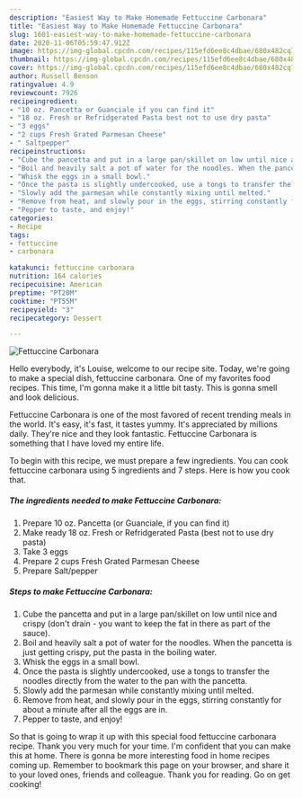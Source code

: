 ```yaml
---
description: "Easiest Way to Make Homemade Fettuccine Carbonara"
title: "Easiest Way to Make Homemade Fettuccine Carbonara"
slug: 1601-easiest-way-to-make-homemade-fettuccine-carbonara
date: 2020-11-06T05:59:47.912Z
image: https://img-global.cpcdn.com/recipes/115efd6ee8c4dbae/680x482cq70/fettuccine-carbonara-recipe-main-photo.jpg
thumbnail: https://img-global.cpcdn.com/recipes/115efd6ee8c4dbae/680x482cq70/fettuccine-carbonara-recipe-main-photo.jpg
cover: https://img-global.cpcdn.com/recipes/115efd6ee8c4dbae/680x482cq70/fettuccine-carbonara-recipe-main-photo.jpg
author: Russell Benson
ratingvalue: 4.9
reviewcount: 7926
recipeingredient:
- "10 oz. Pancetta or Guanciale if you can find it"
- "18 oz. Fresh or Refridgerated Pasta best not to use dry pasta"
- "3 eggs"
- "2 cups Fresh Grated Parmesan Cheese"
- " Saltpepper"
recipeinstructions:
- "Cube the pancetta and put in a large pan/skillet on low until nice and crispy (don&#39;t drain - you want to keep the fat in there as part of the sauce)."
- "Boil and heavily salt a pot of water for the noodles. When the pancetta is just getting crispy, put the pasta in the boiling water."
- "Whisk the eggs in a small bowl."
- "Once the pasta is slightly undercooked, use a tongs to transfer the noodles directly from the water to the pan with the pancetta."
- "Slowly add the parmesan while constantly mixing until melted."
- "Remove from heat, and slowly pour in the eggs, stirring constantly for about a minute after all the eggs are in."
- "Pepper to taste, and enjoy!"
categories:
- Recipe
tags:
- fettuccine
- carbonara

katakunci: fettuccine carbonara 
nutrition: 164 calories
recipecuisine: American
preptime: "PT20M"
cooktime: "PT55M"
recipeyield: "3"
recipecategory: Dessert

---
```



![Fettuccine Carbonara](https://img-global.cpcdn.com/recipes/115efd6ee8c4dbae/680x482cq70/fettuccine-carbonara-recipe-main-photo.jpg)

Hello everybody, it's Louise, welcome to our recipe site. Today, we're going to make a special dish, fettuccine carbonara. One of my favorites food recipes. This time, I'm gonna make it a little bit tasty. This is gonna smell and look delicious.

Fettuccine Carbonara is one of the most favored of recent trending meals in the world. It's easy, it's fast, it tastes yummy. It's appreciated by millions daily. They're nice and they look fantastic. Fettuccine Carbonara is something that I have loved my entire life.




To begin with this recipe, we must prepare a few ingredients. You can cook fettuccine carbonara using 5 ingredients and 7 steps. Here is how you cook that.

<!--inarticleads1-->

##### The ingredients needed to make Fettuccine Carbonara:

1. Prepare 10 oz. Pancetta (or Guanciale, if you can find it)
1. Make ready 18 oz. Fresh or Refridgerated Pasta (best not to use dry pasta)
1. Take 3 eggs
1. Prepare 2 cups Fresh Grated Parmesan Cheese
1. Prepare  Salt/pepper




<!--inarticleads2-->

##### Steps to make Fettuccine Carbonara:

1. Cube the pancetta and put in a large pan/skillet on low until nice and crispy (don&#39;t drain - you want to keep the fat in there as part of the sauce).
1. Boil and heavily salt a pot of water for the noodles. When the pancetta is just getting crispy, put the pasta in the boiling water.
1. Whisk the eggs in a small bowl.
1. Once the pasta is slightly undercooked, use a tongs to transfer the noodles directly from the water to the pan with the pancetta.
1. Slowly add the parmesan while constantly mixing until melted.
1. Remove from heat, and slowly pour in the eggs, stirring constantly for about a minute after all the eggs are in.
1. Pepper to taste, and enjoy!




So that is going to wrap it up with this special food fettuccine carbonara recipe. Thank you very much for your time. I'm confident that you can make this at home. There is gonna be more interesting food in home recipes coming up. Remember to bookmark this page on your browser, and share it to your loved ones, friends and colleague. Thank you for reading. Go on get cooking!
